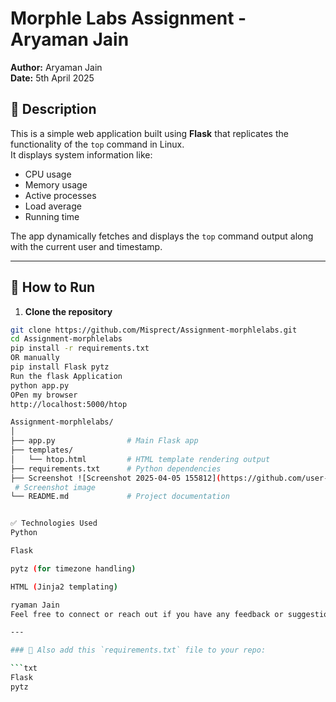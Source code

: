 # Morphle Labs Assignment - Aryaman Jain

**Author:** Aryaman Jain  
**Date:** 5th April 2025  

## 📌 Description

This is a simple web application built using **Flask** that replicates the functionality of the `top` command in Linux.  
It displays system information like:

- CPU usage
- Memory usage
- Active processes
- Load average
- Running time

The app dynamically fetches and displays the `top` command output along with the current user and timestamp.

---

## 🔧 How to Run

1. **Clone the repository**
```bash
git clone https://github.com/Misprect/Assignment-morphlelabs.git
cd Assignment-morphlelabs
pip install -r requirements.txt
OR manually
pip install Flask pytz
Run the flask Application
python app.py
OPen my browser
http://localhost:5000/htop

Assignment-morphlelabs/
│
├── app.py                # Main Flask app
├── templates/
│   └── htop.html         # HTML template rendering output
├── requirements.txt      # Python dependencies
├── Screenshot ![Screenshot 2025-04-05 155812](https://github.com/user-attachments/assets/be892c4c-93d6-4c8e-815c-39e3f2611a0a)
 # Screenshot image
└── README.md             # Project documentation


✅ Technologies Used
Python

Flask

pytz (for timezone handling)

HTML (Jinja2 templating)

ryaman Jain
Feel free to connect or reach out if you have any feedback or suggestions!

---

### 📌 Also add this `requirements.txt` file to your repo:

```txt
Flask
pytz
